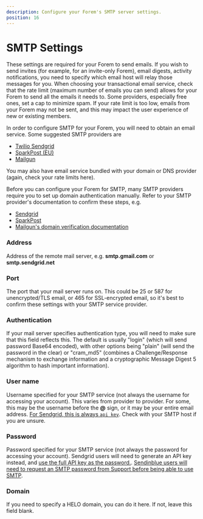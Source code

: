 ```yaml
---
description: Configure your Forem's SMTP server settings.
position: 16
---
```


# SMTP Settings

These settings are required for your Forem to send emails. If you wish to send invites (for example, for an invite-only Forem), email digests, activity notifications, you need to specify which email host will relay those messages for you. When choosing your transactional email service, check that the rate limit (maximum number of emails you can send) allows for your Forem to send all the emails it needs to. Some providers, especially free ones, set a cap to minimize spam. If your rate limit is too low, emails from your Forem may not be sent, and this may impact the user experience of new or existing members. 

In order to configure SMTP for your Forem, you will need to obtain an email service. Some suggested SMTP providers are 
- [Twilio Sendgrid](https://docs.sendgrid.com/for-developers/sending-email/integrating-with-the-smtp-api)
- [SparkPost (EU)](https://developers.sparkpost.com/api/smtp/)
- [Mailgun](https://documentation.mailgun.com/en/latest/user_manual.html#smtp-relay)

You may also have email service bundled with your domain or DNS provider (again, check your rate limits here).

Before you can configure your Forem for SMTP, many SMTP providers require you to set up domain authentication manually. Refer to your SMTP provider's documentation to confirm these steps, e.g. 
- [Sendgrid](https://docs.sendgrid.com/ui/account-and-settings/how-to-set-up-domain-authentication)
- [SparkPost](https://www.sparkpost.com/docs/getting-started/getting-started-sparkpost/#domain-setup)
- [Mailgun's domain verification documentation](https://help.mailgun.com/hc/en-us/articles/360026833053-Domain-Verification-Walkthrough)

### Address
Address of the remote mail server, e.g. **smtp.gmail.com** or **smtp.sendgrid.net**

### Port
The port that your mail server runs on. This could be 25 or 587 for unencrypted/TLS email, or 465 for SSL-encrypted email, so it's best to confirm these settings with your SMTP service provider.

### Authentication
If your mail server specifies authentication type, you will need to make sure that this field reflects this. The default is usually "login" (which will send password Base64 encoded), with other options being "plain" (will send the password in the clear) or "cram_md5" (combines a Challenge/Response mechanism to exchange information and a cryptographic Message Digest 5 algorithm to hash important information).

### User name
Username specified for your SMTP service (not always the username for accessing your account). This varies from provider to provider. For some, this may be the username before the **@** sign, or it may be your entire email address. [For Sendgrid, this is always `api key`](https://docs.sendgrid.com/for-developers/sending-email/upgrade-your-authentication-method-to-api-keys#upgrade-to-api-keys-for-your-smtp-integration). Check with your SMTP host if you are unsure.

### Password
Password specified for your SMTP service (not always the password for accessing your account). Sendgrid users will need to generate an API key instead, and [use the full API key as the password.](https://docs.sendgrid.com/for-developers/sending-email/upgrade-your-authentication-method-to-api-keys#upgrade-to-api-keys-for-your-smtp-integration). [Sendinblue users will need to request an SMTP password from Support before being able to use SMTP](https://help.sendinblue.com/hc/en-us/articles/209463245).

### Domain
If you need to specify a HELO domain, you can do it here. If not, leave this field blank.

